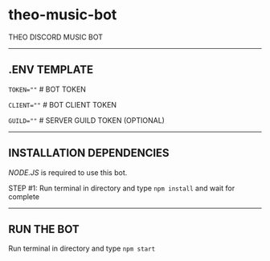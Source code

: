 # theo-music-bot
THEO DISCORD MUSIC BOT

-----------------------------------
.ENV TEMPLATE
-----------------------------------
``TOKEN=""`` # BOT TOKEN

``CLIENT=""`` # BOT CLIENT TOKEN

``GUILD=""`` # SERVER GUILD TOKEN (OPTIONAL)

-----------------------------------
INSTALLATION DEPENDENCIES
-----------------------------------
*NODE.JS* is required to use this bot.

STEP #1: Run terminal in directory and type ``npm install`` and wait for complete

-----------------------------------
RUN THE BOT
-----------------------------------
Run terminal in directory and type ``npm start``
